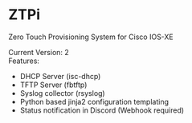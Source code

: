 # ZTPi
Zero Touch Provisioning System for Cisco IOS-XE  

Current Version: 2  
Features:  
  - DHCP Server (isc-dhcp)  
  - TFTP Server (fbtftp)  
  - Syslog collector (rsyslog)  
  - Python based jinja2 configuration templating  
  - Status notification in Discord (Webhook required)  
